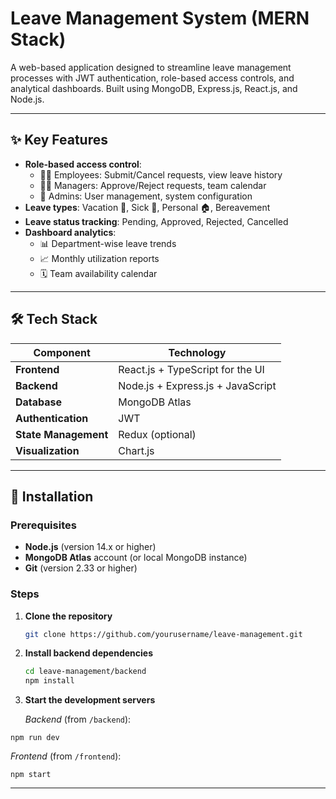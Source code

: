 # Leave Management System (MERN Stack)

A web-based application designed to streamline leave management processes with JWT authentication, role-based access controls, and analytical dashboards. Built using MongoDB, Express.js, React.js, and Node.js.

---

## ✨ Key Features

- **Role-based access control**:
  - 👩‍💻 Employees: Submit/Cancel requests, view leave history
  - 👨‍💼 Managers: Approve/Reject requests, team calendar
  - 👑 Admins: User management, system configuration
- **Leave types**: Vacation 🌴, Sick 🤒, Personal 🏠, Bereavement
- **Leave status tracking**: Pending, Approved, Rejected, Cancelled
- **Dashboard analytics**:
  - 📊 Department-wise leave trends
  - 📈 Monthly utilization reports
  - 🗓️ Team availability calendar

---

## 🛠 Tech Stack

| Component       | Technology                          |
|-----------------|-------------------------------------|
| **Frontend**    | React.js + TypeScript for the UI |
| **Backend**     | Node.js + Express.js + JavaScript       |
| **Database**    | MongoDB Atlas                      |
| **Authentication** | JWT                             |
| **State Management** | Redux (optional)              |
| **Visualization** | Chart.js                         |

---

## 🚀 Installation

### Prerequisites

- **Node.js** (version 14.x or higher)
- **MongoDB Atlas** account (or local MongoDB instance)
- **Git** (version 2.33 or higher)

### Steps

1. **Clone the repository**
    ```bash
    git clone https://github.com/yourusername/leave-management.git
    ```

2. **Install backend dependencies**
   ```bash
   cd leave-management/backend
   npm install
   ```
3. **Start the development servers**

   *Backend* (from `/backend`):
  ```
  npm run dev
  ```

   *Frontend* (from `/frontend`):
  ```
  npm start
  ```


---


    



